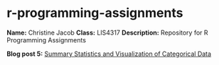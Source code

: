 # r-programming-assignments
**Name:** Christine Jacob
**Class:** LIS4317
**Description:** Repository for R Programming Assignments

**Blog post 5:** [Summary Statistics and Visualization of Categorical Data](https://christinejacobrp.blogspot.com/2025/09/module-5-assignment-inspecting-matrices.html)

